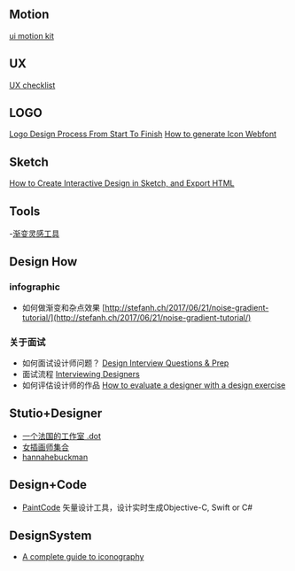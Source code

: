 ## Motion

[ui motion kit](http://uimotionkit.io/?ref=land-book.com)

## UX
[UX checklist](https://drive.google.com/file/d/10jxKlGf4Hp_tFJuYr55lxbVR3Y1p6JWb/view)

## LOGO
[Logo Design Process From Start To Finish](https://ebaqdesign.com/blog/logo-design-process/)
[How to generate Icon Webfont](https://allien.work/dev-design/2017/01/03/how-to-generate-icon-webfont)

## Sketch
[How to Create Interactive Design in Sketch, and Export HTML](https://medium.com/sketch-app-sources/how-to-create-interactive-design-in-sketch-and-export-html-add71a4be4e0)

## Tools
-[渐变灵感工具](https://webgradients.com/)

## Design How
### infographic
- 如何做渐变和杂点效果 [http://stefanh.ch/2017/06/21/noise-gradient-tutorial/](http://stefanh.ch/2017/06/21/noise-gradient-tutorial/)
### 关于面试
- 如何面试设计师问题？ [Design Interview Questions & Prep](https://medium.com/sketch-app-sources/design-interview-questions-prep-d2e286a45e1d) 
- 面试流程 [Interviewing Designers](https://uxplanet.org/interviewing-designers-294224c15077)
- 如何评估设计师的作品 [How to evaluate a designer with a design exercise](https://library.gv.com/how-to-interview-a-designer-with-the-perfect-design-exercise-2c99e6646612)

## Stutio+Designer
- [一个法国的工作室 .dot](http://www.studio-dot.fr/)
- [女插画师集合](http://www.womenwhodraw.com)
- [hannahebuckman](https://hannahbuckman.co)


## Design+Code
- [PaintCode](https://www.paintcodeapp.com)
  矢量设计工具，设计实时生成Objective-C, Swift or C#
  
## DesignSystem
- [A complete guide to iconography](https://www.designsystems.com/iconography-guide)


